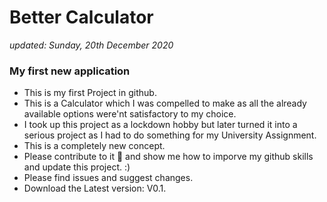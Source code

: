 # Better Calculator
<i>updated: Sunday, 20th December 2020</i>
<h3>My first new application</h3>

- This is my first Project in github.
- This is a Calculator which I was compelled to make as all the already available options were'nt satisfactory to my choice.
- I took up this project as a lockdown hobby but later turned it into a serious project as I had to do something for my University Assignment.
- This is a completely new concept. 
- Please contribute to it 🙏 and show me how to imporve my github skills and update this project. :) 
- Please find issues and suggest changes.
- Download the Latest version: V0.1. 
